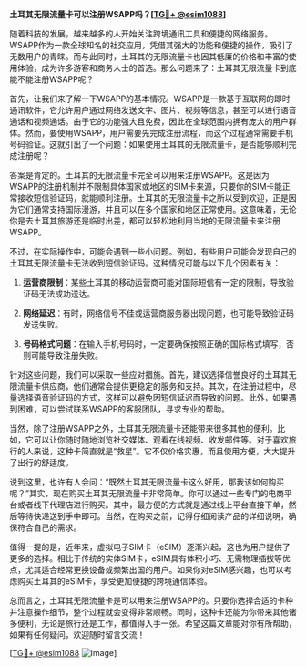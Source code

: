 **土耳其无限流量卡可以注册WSAPP吗？[[TG💪+ @esim1088](https://t.me/s/esim1088)]**

随着科技的发展，越来越多的人开始关注跨境通讯工具和便捷的网络服务。WSAPP作为一款全球知名的社交应用，凭借其强大的功能和便捷的操作，吸引了无数用户的青睐。而与此同时，土耳其的无限流量卡也因其低廉的价格和丰富的使用体验，成为许多游客和商务人士的首选。那么问题来了：土耳其无限流量卡到底能不能注册WSAPP呢？

首先，让我们来了解一下WSAPP的基本情况。WSAPP是一款基于互联网的即时通讯软件，它允许用户通过网络发送文字、图片、视频等信息，甚至可以进行语音通话和视频通话。由于它的功能强大且免费，因此在全球范围内拥有庞大的用户群体。然而，要使用WSAPP，用户需要先完成注册流程，而这个过程通常需要手机号码验证。这就引出了一个问题：如果使用土耳其的无限流量卡，是否能够顺利完成注册呢？

答案是肯定的。土耳其的无限流量卡完全可以用来注册WSAPP。这是因为WSAPP的注册机制并不限制具体国家或地区的SIM卡来源，只要你的SIM卡能正常接收短信验证码，就能顺利注册。土耳其的无限流量卡之所以受到欢迎，正是因为它们通常支持国际漫游，并且可以在多个国家和地区正常使用。这意味着，无论你是去土耳其旅游还是临时出差，都可以轻松地利用当地的无限流量卡来注册WSAPP。

不过，在实际操作中，可能会遇到一些小问题。例如，有些用户可能会发现自己的土耳其无限流量卡无法收到短信验证码。这种情况可能与以下几个因素有关：

1. **运营商限制**：某些土耳其的移动运营商可能对国际短信有一定的限制，导致验证码无法成功送达。
   
2. **网络延迟**：有时，网络信号不佳或运营商服务器出现问题，也可能导致验证码发送失败。

3. **号码格式问题**：在输入手机号码时，一定要确保按照正确的国际格式填写，否则可能导致注册失败。

针对这些问题，我们可以采取一些应对措施。首先，建议选择信誉良好的土耳其无限流量卡供应商，他们通常会提供更稳定的服务和支持。其次，在注册过程中，尽量选择语音验证码的方式，这样可以避免因短信延迟而导致的问题。此外，如果遇到困难，可以尝试联系WSAPP的客服团队，寻求专业的帮助。

当然，除了注册WSAPP之外，土耳其无限流量卡还能带来很多其他的便利。比如，它可以让你随时随地浏览社交媒体、观看在线视频、收发邮件等。对于喜欢旅行的人来说，这种卡简直就是“救星”。它不仅价格实惠，而且使用方便，大大提升了出行的舒适度。

说到这里，也许有人会问：“既然土耳其无限流量卡这么好用，那我该如何购买呢？”其实，现在购买土耳其无限流量卡非常简单。你可以通过一些专门的电商平台或者线下代理店进行购买。其中，最方便的方式就是通过线上平台直接下单，然后等待快递送到手中即可。当然，在购买之前，记得仔细阅读产品的详细说明，确保符合自己的需求。

值得一提的是，近年来，虚拟电子SIM卡（eSIM）逐渐兴起，这也为用户提供了更多的选择。相比于传统的实体SIM卡，eSIM具有体积小巧、无需物理插拔等优点，尤其适合经常更换设备或频繁出国的用户。如果你对eSIM感兴趣，也可以考虑购买土耳其的eSIM卡，享受更加便捷的跨境通信体验。

总而言之，土耳其无限流量卡是可以用来注册WSAPP的。只要你选择合适的卡种并注意操作细节，整个过程就会变得非常顺畅。同时，这种卡还能为你带来其他诸多便利，无论是旅行还是工作，都值得入手一张。希望这篇文章能对你有所帮助，如果有任何疑问，欢迎随时留言交流！

[[TG💪+ @esim1088](https://t.me/s/esim1088) ![Image](https://i.postimg.cc/4NQfJmqS/Snipaste-2025-05-13-00-14-12.png)]